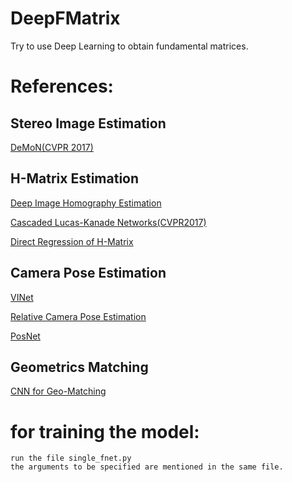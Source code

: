 # DeepFMatrix
Try to use Deep Learning to obtain fundamental matrices.

# References:

## Stereo Image Estimation
[DeMoN(CVPR 2017)](https://arxiv.org/pdf/1612.02401.pdf)

## H-Matrix Estimation 
[Deep Image Homography Estimation](https://arxiv.org/abs/1606.03798)

[Cascaded Lucas-Kanade Networks(CVPR2017)](http://openaccess.thecvf.com/content_cvpr_2017/papers/Chang_CLKN_Cascaded_Lucas-Kanade_CVPR_2017_paper.pdf)

[Direct Regression of H-Matrix](https://arxiv.org/pdf/1709.03524.pdf)

## Camera Pose Estimation
[VINet](http://www.aaai.org/ocs/index.php/AAAI/AAAI17/paper/download/14462/14272)

[Relative Camera Pose Estimation](https://arxiv.org/pdf/1702.01381.pdf)

[PosNet](https://www.cv-foundation.org/openaccess/content_iccv_2015/papers/Kendall_PoseNet_A_Convolutional_ICCV_2015_paper.pdf)


## Geometrics Matching
[CNN for Geo-Matching](https://arxiv.org/pdf/1703.05593.pdf)

# for training the model:
	run the file single_fnet.py
	the arguments to be specified are mentioned in the same file.